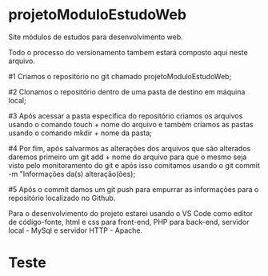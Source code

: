 # projetoModuloEstudoWeb
Site módulos de estudos para desenvolvimento web.

Todo o processo do versionamento tambem estará composto aqui neste arquivo.

#1 Criamos o repositório no git chamado projetoModuloEstudoWeb;

#2 Clonamos o repositório dentro de uma pasta de destino em máquina local;

#3 Após acessar a pasta específica do repositório criamos os arquivos usando o comando touch + nome do arquivo e também criamos as pastas usando o comando mkdir + nome da pasta;

#4 Por fim, após salvarmos as alterações dos arquivos que são alterados daremos primeiro um git add + nome do arquivo para que o mesmo seja visto pelo monitoramento do git e após isso comitamos usando o git commit -m "Informações da(s) alteração(ões);

#5 Após o commit damos um git push para empurrar as informações para o repositório localizado no Github.

Para o desenvolvimento do projeto estarei usando o VS Code como editor de código-fonte, html e css para front-end, PHP para back-end, servidor local - MySql e servidor HTTP - Apache.

<h1>Teste</h1>
